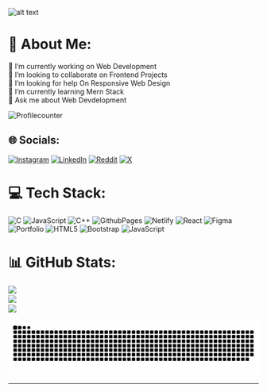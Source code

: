 ![alt text](https://github.com/Gyannnnn/img2/blob/main/ConnorHamilton.gif)

# 💫 About Me:
🔭 I’m currently working on Web Development<br>👯 I’m looking to collaborate on Frontend Projects<br>🤝 I’m looking for help On Responsive Web Design<br>🌱 I’m currently learning Mern Stack<br>💬 Ask me about Web Devdelopment<br>

![Profilecounter](https://komarev.com/ghpvc/?username=Gyannnnn)<br>


## 🌐 Socials:
[![Instagram](https://img.shields.io/badge/Instagram-%23E4405F.svg?logo=Instagram&logoColor=white)](https://instagram.com/gyan.css) [![LinkedIn](https://img.shields.io/badge/LinkedIn-%230077B5.svg?logo=linkedin&logoColor=white)](https://linkedin.com/in/GyanaranjanPatra) [![Reddit](https://img.shields.io/badge/Reddit-%23FF4500.svg?logo=Reddit&logoColor=white)](https://reddit.com/user/gyan-css) [![X](https://img.shields.io/badge/X-black.svg?logo=X&logoColor=white)](https://x.com/hi_gyaan) 

# 💻 Tech Stack:
![C](https://img.shields.io/badge/c-%2300599C.svg?style=plastic&logo=c&logoColor=white) ![JavaScript](https://img.shields.io/badge/javascript-%23323330.svg?style=plastic&logo=javascript&logoColor=%23F7DF1E) ![C++](https://img.shields.io/badge/c++-%2300599C.svg?style=plastic&logo=c%2B%2B&logoColor=white) ![GithubPages](https://img.shields.io/badge/github%20pages-121013?style=plastic&logo=github&logoColor=white) ![Netlify](https://img.shields.io/badge/netlify-%23000000.svg?style=plastic&logo=netlify&logoColor=#00C7B7) ![React](https://img.shields.io/badge/react-%2320232a.svg?style=plastic&logo=react&logoColor=%2361DAFB) ![Figma](https://img.shields.io/badge/figma-%23F24E1E.svg?style=plastic&logo=figma&logoColor=white) ![Portfolio](https://img.shields.io/badge/Portfolio-%23000000.svg?style=plastic&logo=firefox&logoColor=#FF7139) ![HTML5](https://img.shields.io/badge/html5-%23E34F26.svg?style=plastic&logo=html5&logoColor=white) ![Bootstrap](https://img.shields.io/badge/bootstrap-%238511FA.svg?style=plastic&logo=bootstrap&logoColor=white) ![JavaScript](https://img.shields.io/badge/javascript-%23323330.svg?style=plastic&logo=javascript&logoColor=%23F7DF1E)
# 📊 GitHub Stats:
![](https://github-readme-stats.vercel.app/api?username=Gyannnnn&theme=dracula&hide_border=false&include_all_commits=true&count_private=true)<br/>
![](https://github-readme-streak-stats.herokuapp.com/?user=Gyannnnn&theme=dracula&hide_border=false)<br/>
![](https://github-readme-stats.vercel.app/api/top-langs/?username=Gyannnnn&theme=dracula&hide_border=false&include_all_commits=true&count_private=true&layout=compact)





<img src="https://raw.githubusercontent.com/platane/snk/output/github-contribution-grid-snake-dark.svg">
            



---



